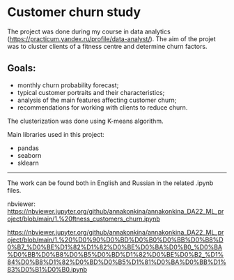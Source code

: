 # Сustomer churn study
The project was done during my course in data analytics (https://practicum.yandex.ru/profile/data-analyst/). 
The aim of the projet was to cluster clients of a fitness centre and determine churn factors. 

## Goals:

  - monthly churn probability forecast;
  - typical customer portraits and their characteristics;
  - analysis of the main features affecting customer churn;
  - recommendations for working with clients to reduce churn.

The clusterization was done using K-means algorithm. 

Main libraries used in this project:
- pandas
- seaborn
- sklearn
_________________________________________________________________
The work can be found both in English and Russian in the related .ipynb files.

nbviewer:
https://nbviewer.jupyter.org/github/annakonkina/annakonkina_DA22_ML_project/blob/main/1.%20ftness_customers_churn.ipynb

https://nbviewer.jupyter.org/github/annakonkina/annakonkina_DA22_ML_project/blob/main/1.%20%D0%90%D0%BD%D0%B0%D0%BB%D0%B8%D0%B7_%D0%BE%D1%82%D1%82%D0%BE%D0%BA%D0%B0_%D0%BA%D0%BB%D0%B8%D0%B5%D0%BD%D1%82%D0%BE%D0%B2_%D1%84%D0%B8%D1%82%D0%BD%D0%B5%D1%81%D0%BA%D0%BB%D1%83%D0%B1%D0%B0.ipynb
